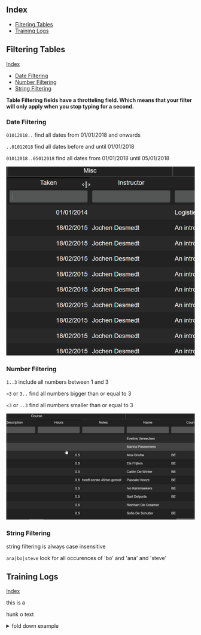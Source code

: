 ## Index

* [Filtering Tables](#filtering-tables)
* [Training Logs](training_logs.md)

## Filtering Tables

[Index](#index)
* [Date Filtering](#date-filtering)
* [Number Filtering](#number-filtering)
* [String Filtering](#string-filtering)

**Table Filtering fields have a throtteling field. Which means that your filter will only apply when you stop typing for a second.**

### Date Filtering

`01012018..` find all dates from 01/01/2018 and onwards

`..01012018` find all dates before and until 01/01/2018

`01012018..05012018` find all dates from 01/01/2018 until 05/01/2018

![table_filtering_by_date.gif missing](./ASSETS/table_filtering_by_date.gif)

### Number Filtering

`1..3` include all numbers between 1 and 3

`>3` or `3..` find all numbers bigger than or equal to 3

`<3` or `..3` find all numbers smaller than or equal to 3

![table_filtering_by_number.gif missing](./ASSETS/table_filtering_by_number.gif)

### String Filtering

string filtering is always case insensitive

`ana|bo|steve` look for all occurences of 'bo' and 'ana' and 'steve'






## Training Logs
[Index](#index)

this is a

hunk o text





<details><summary>fold down example</summary>
<p>

* content here

</p>
</details>



